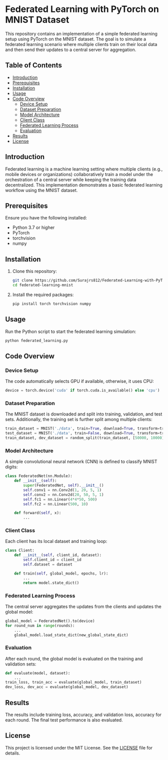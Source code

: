 # Federated Learning with PyTorch on MNIST Dataset

This repository contains an implementation of a simple federated learning setup using PyTorch on the MNIST dataset. The goal is to simulate a federated learning scenario where multiple clients train on their local data and then send their updates to a central server for aggregation.

## Table of Contents

- [Introduction](#introduction)
- [Prerequisites](#prerequisites)
- [Installation](#installation)
- [Usage](#usage)
- [Code Overview](#code-overview)
  - [Device Setup](#device-setup)
  - [Dataset Preparation](#dataset-preparation)
  - [Model Architecture](#model-architecture)
  - [Client Class](#client-class)
  - [Federated Learning Process](#federated-learning-process)
  - [Evaluation](#evaluation)
- [Results](#results)
- [License](#license)

## Introduction

Federated learning is a machine learning setting where multiple clients (e.g., mobile devices or organizations) collaboratively train a model under the orchestration of a central server while keeping the training data decentralized. This implementation demonstrates a basic federated learning workflow using the MNIST dataset.

## Prerequisites

Ensure you have the following installed:

- Python 3.7 or higher
- PyTorch
- torchvision
- numpy

## Installation

1. Clone this repository:
   ```bash
   git clone https://github.com/Surajrs812/Federated-Learning-with-PyTorch-on-MNIST-Dataset.git
   cd federated-learning-mnist
   ```

2. Install the required packages:
   ```bash
   pip install torch torchvision numpy
   ```

## Usage

Run the Python script to start the federated learning simulation:
```bash
python federated_learning.py
```

## Code Overview

### Device Setup

The code automatically selects GPU if available, otherwise, it uses CPU:
```python
device = torch.device('cuda' if torch.cuda.is_available() else 'cpu')
```

### Dataset Preparation

The MNIST dataset is downloaded and split into training, validation, and test sets. Additionally, the training set is further split among multiple clients:
```python
train_dataset = MNIST('./data', train=True, download=True, transform=transforms.ToTensor())
test_dataset = MNIST('./data', train=False, download=True, transform=transforms.ToTensor())
train_dataset, dev_dataset = random_split(train_dataset, [50000, 10000])
```

### Model Architecture

A simple convolutional neural network (CNN) is defined to classify MNIST digits:
```python
class FederatedNet(nn.Module):
    def __init__(self):
        super(FederatedNet, self).__init__()
        self.conv1 = nn.Conv2d(1, 20, 5, 1)
        self.conv2 = nn.Conv2d(20, 50, 5, 1)
        self.fc1 = nn.Linear(4*4*50, 500)
        self.fc2 = nn.Linear(500, 10)

    def forward(self, x):
        ...
```

### Client Class

Each client has its local dataset and training loop:
```python
class Client:
    def __init__(self, client_id, dataset):
        self.client_id = client_id
        self.dataset = dataset

    def train(self, global_model, epochs, lr):
        ...
        return model.state_dict()
```

### Federated Learning Process

The central server aggregates the updates from the clients and updates the global model:
```python
global_model = FederatedNet().to(device)
for round_num in range(rounds):
    ...
    global_model.load_state_dict(new_global_state_dict)
```

### Evaluation

After each round, the global model is evaluated on the training and validation sets:
```python
def evaluate(model, dataset):
    ...
train_loss, train_acc = evaluate(global_model, train_dataset)
dev_loss, dev_acc = evaluate(global_model, dev_dataset)
```

## Results

The results include training loss, accuracy, and validation loss, accuracy for each round. The final test performance is also evaluated.

## License

This project is licensed under the MIT License. See the [LICENSE](LICENSE) file for details.
